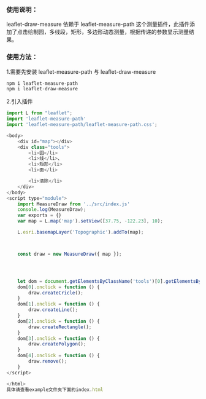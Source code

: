 ### 使用说明：

leaflet-draw-measure 依赖于 leaflet-measure-path 这个测量插件，此插件添加了点击绘制园，多线段，矩形，多边形动态测量，根据传递的参数显示测量结果。

### 使用方法：

1.需要先安装 leaflet-measure-path 与 leaflet-draw-measure

```js
npm i leaflet-measure-path
npm i leaflet-draw-measure
```

2.引入插件

```js
import L from "leaflet";
import 'leaflet-measure-path'
import 'leaflet-measure-path/leaflet-measure-path.css';

<body>
    <div id="map"></div>
    <div class="tools">
        <li>园</li>
        <li>线</li>、
        <li>矩形</li>
        <li>面</li>

        <li>清除</li>
    </div>
</body>
<script type="module">
    import MeasureDraw from '../src/index.js'
    console.log(MeasureDraw);
    var exports = {}
    var map = L.map('map').setView([37.75, -122.23], 10);

    L.esri.basemapLayer('Topographic').addTo(map);



    const draw = new MeasureDraw({ map });




    let dom = document.getElementsByClassName('tools')[0].getElementsByTagName('li');
    dom[0].onclick = function () {
        draw.createCricle();
    }
    dom[1].onclick = function () {
        draw.createLine();
    }
    dom[2].onclick = function () {
        draw.createRectangle();
    }
    dom[3].onclick = function () {
        draw.createPolygon();
    }
    dom[4].onclick = function () {
        draw.remove();
    }
</script>

</html>
具体请查看example文件夹下面的index.html
```
